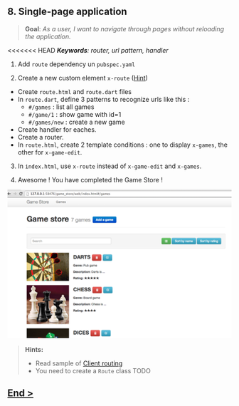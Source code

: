 ## 8. Single-page application
> **Goal**: _As a user, I want to navigate through pages without reloading the application._

<<<<<<< HEAD
_**Keywords**: router, url pattern, handler_

1. Add `route` dependency un `pubspec.yaml`

2. Create a new custom element `x-route` ([Hint](#user-story-8-hints))
  - Create `route.html` and `route.dart` files
  - In `route.dart`, define 3 patterns to recognize urls like this :
    - `#/games` : list all games
    - `#/game/1` : show game with id=1
    - `#/games/new` : create a new game
  - Create handler for eaches.  
  - Create a router.  
  - In `route.html`, create 2 template conditions : one to display `x-games`, the other for `x-game-edit`.  
  
3. In `index.html`, use `x-route` instead of `x-game-edit` and `x-games`.

4. Awesome ! You have completed the Game Store !

![x-router games](docs/img/x-router-games.png)

<a name="user-story-8-hints"></a>
> **Hints:**
>
> - Read sample of [Client routing](http://pub.dartlang.org/packages/route)
> - You need to create a `Route` class
> TODO

## [End >](end.md)

